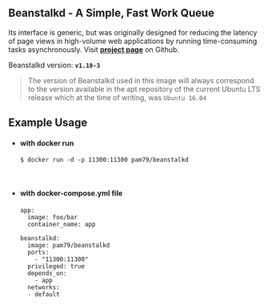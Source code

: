 ## **Beanstalkd - A Simple, Fast Work Queue**

Its interface is generic, but was originally designed for reducing the latency of page views in high-volume web applications by running time-consuming tasks asynchronously. Visit [**project page**](https://github.com/kr/beanstalkd) on Github.

Beanstalkd version: **`v1.10-3`**

> The version of Beanstalkd used in this image will always correspond to the version available in the apt repository of the current Ubuntu LTS release which at the time of writing, was `Ubuntu 16.04`

## Example Usage

* #### with docker run

  ```shell
  $ docker run -d -p 11300:11300 pam79/beanstalkd
  ```

&nbsp;
* #### with docker-compose.yml file

  ```shell
  app:
    image: foo/bar
    container_name: app  

  beanstalkd:
    image: pam79/beanstalkd
    ports:
      - "11300:11300"
    privileged: true
    depends_on:
      - app
    networks:
  	- default
  ```
